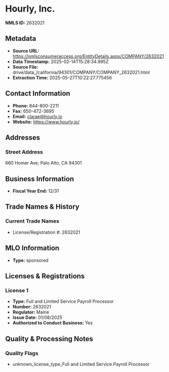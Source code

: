 # Hourly, Inc.

**NMLS ID:** 2632021

## Metadata
- **Source URL:** https://nmlsconsumeraccess.org/EntityDetails.aspx/COMPANY/2632021
- **Data Timestamp:** 2025-02-14T15:28:34.995Z
- **Source File:** drive/data_/california/94301/COMPANY/COMPANY_2632021.html
- **Extraction Time:** 2025-05-27T10:22:27.775456

## Contact Information
- **Phone:** 844-800-2211
- **Fax:** 650-472-3695
- **Email:** clarae@hourly.io
- **Website:** https://www.hourly.io/

## Addresses
### Street Address
660 Homer Ave; Palo Alto, CA 94301

## Business Information
- **Fiscal Year End:** 12/31

## Trade Names & History
### Current Trade Names
- License/Registration #: 2632021

## MLO Information
- **Type:** sponsored

## Licenses & Registrations

### License 1
- **Type:** Full and Limited Service Payroll Processor
- **Number:** 2632021
- **Regulator:** Maine
- **Issue Date:** 01/08/2025
- **Authorized to Conduct Business:** Yes

## Quality & Processing Notes
### Quality Flags
- unknown_license_type_Full and Limited Service Payroll Processor

